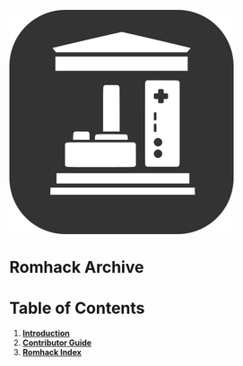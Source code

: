 ![videogame archive](./docs/brand/videogame-archive-(alt).png "Videogame Archive")

# Romhack Archive

# Table of Contents
1. [**Introduction**](./INTRODUCTION.md)
2. [**Contributor Guide**](./CONTRIBUTOR-GUIDE.md)
3. [**Romhack Index**](./ROMHACK-INDEX.md)
